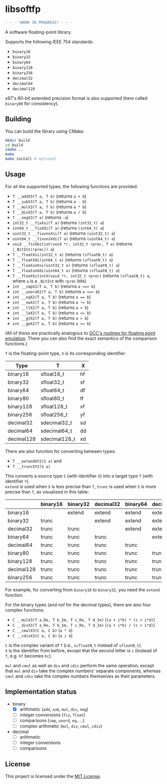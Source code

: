 # libsoftfp

```diff
- - - !WORK IN PROGRESS! - - -
```

A software floating-point library.

Supports the following IEEE 754 standards:

- `binary16`
- `binary32`
- `binary64`
- `binary128`
- `binary256`
- `decimal32`
- `decimal64`
- `decimal128`

x87's 80-bit extended precision format is also supported (here called `binary80` for consistency).

## Building

You can build the library using CMake:

```bash
mkdir build
cd build
cmake ..
make
make install # optional
```

## Usage

For all the supported types, the following functions are provided:

- `T __addX3(T a, T b)` (returns `a + b`)
- `T __subX3(T a, T b)` (returns `a - b`)
- `T __mulX3(T a, T b)` (returns `a * b`)
- `T __divX3(T a, T b)` (returns `a / b`)
- `T __negX3(T a)` (returns `-a`)
- `int32_t __fixXsi(T a)` (returns `(int32_t) a`)
- `int64_t __fixXdi(T a)` (returns `(int64_t) a`)
- `uint32_t __fixunsXsi(T a)` (returns `(uint32_t) a`)
- `uint64_t __fixunsXdi(T a)` (returns `(uint64_t) a`)
- `void __fixXbitint(void *r, int32_t rprec, T a)` (returns `(_BitInt(rprec)) a`)
- `T __floatXsi(int32_t a)` (returns `(sfloatN_t) a`)
- `T __floatXdi(int64_t a)` (returns `(sfloatN_t) a`)
- `T __floatunXsi(uint32_t a)` (returns `(sfloatN_t) a`)
- `T __floatunXdi(uint64_t a)` (returns `(sfloatN_t) a`)
- `T __floatbitintX(void *r, int32_t rprec)` (returns `(sfloatN_t) a`, where `a` is a `_BitInt` with `rprec` bits)
- `int __cmpX2(T a, T b)` (returns `a <=> b`)
- `int __unordX2(T a, T b)` (returns `a <=> b`)
- `int __eqX2(T a, T b)` (returns `a == b`)
- `int __neX2(T a, T b)` (returns `a != b`)
- `int __ltX2(T a, T b)` (returns `a < b`)
- `int __leX2(T a, T b)` (returns `a <= b`)
- `int __gtX2(T a, T b)` (returns `a > b`)
- `int __geX2(T a, T b)` (returns `a >= b`)

(All of these are practically analogous to [GCC's routines for floating point emulation](https://gcc.gnu.org/onlinedocs/gccint/Soft-float-library-routines.html). There you can also find the exact semantics of the comparison functions.)

`T` is the floating-point type, `X` is its corresponding identifier:

| Type       | T             | X  |
| ---------- | ------------- | -- |
| binary16   | sfloat16_t    | hf |
| binary32   | sfloat32_t    | sf |
| binary64   | sfloat64_t    | df |
| binary80   | sfloat80_t    | tf |
| binary128  | sfloat128_t   | xf |
| binary256  | sfloat256_t   | yf |
| decimal32  | sdecimal32_t  | sd |
| decimal64  | sdecimal64_t  | dd |
| decimal128 | sdecimal128_t | xd |

There are also function for converting between types:

- `T __extendXY2(S a)` and
- `T __truncXY2(S a)`

This converts a source type `S` (with identifier `X`)
into a target type `T` (with identifier `Y`).  
`extend` is used when `S` is less precise than `T`,
`trunc` is used when `S` is more precise than `T`,
as visualized in this table:

|            | binary16 | binary32 | decimal32 | binary64 | decimal64 | binary80 | binary128 | decimal128 | binary256 |
| ---------- | -------- | -------- | --------- | -------- | --------- | -------- | --------- | ---------- | ---------- |
| binary16   |          | extend   | extend    | extend   | extend    | extend   | extend    | extend     | extend     |
| binary32   | trunc    |          | extend    | extend   | extend    | extend   | extend    | extend     | extend     |
| decimal32  | trunc    | trunc    |           | extend   | extend    | extend   | extend    | extend     | extend     |
| binary64   | trunc    | trunc    | trunc     |          | extend    | extend   | extend    | extend     | extend     |
| decimal64  | trunc    | trunc    | trunc     | trunc    |           | extend   | extend    | extend     | extend     |
| binary80   | trunc    | trunc    | trunc     | trunc    | trunc     |          | extend    | extend     | extend     |
| binary128  | trunc    | trunc    | trunc     | trunc    | trunc     | trunc    |           | extend     | extend     |
| decimal128 | trunc    | trunc    | trunc     | trunc    | trunc     | trunc    | trunc     |            | extend     |
| binary256  | trunc    | trunc    | trunc     | trunc    | trunc     | trunc    | trunc     | trunc      |            |

For example, for converting from `binary16` to `binary32`, you need the `extend` function.

For the binary types (and *not* for the decimal types), there are also four complex functions:

- `C __mulX3(T a_Re, T b_Im, T c_Re, T d_Im)` (`(a + i*b) * (c + i*d)`)
- `C __divX3(T a_Re, T b_Im, T c_Re, T d_Im)` (`(a + i*b) / (c + i*d)`)
- `C __cmulX3(C a, C b)` (`a * b`)
- `C __cdivX3(C a, C b)` (`a / b`)

`C` is the complex variant of `T` (i.e., `scfloatN_t` instead of `sfloatN_t`).  
`X` is the identifier from before, except that the second letter is `c` (instead of `f`, e.g. `hf` becomes `hc`).

`mul` and `cmul` as well as `div` and `cdiv` perform the same operation,
except that `mul` and `div` take the complex numbers' separate components,
whereas `cmul` and `cdiv` take the complex numbers themselves as their parameters.

## Implementation status

- binary
  - [x] arithmetic (`add`, `sub`, `mul`, `div`, `neg`)
  - [ ] integer conversions (`fix`, `float`)
  - [ ] comparisons (`cmp`, `unord`, `eq`, ...)
  - [ ] complex arithmetic (`mul`, `div`, `cmul`, `cdiv`)
- decimal
  - [ ] arithmetic
  - [ ] integer conversions
  - [ ] comparisons

## License

This project is licensed under the [MIT License](LICENSE).
